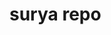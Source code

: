 
<!DOCTYPE html>
<html>
<head>
	<title>
		Hii,i am Surya
	</title>
</head>
<body>
	<h1>surya repo</h1>

</body>
</html>